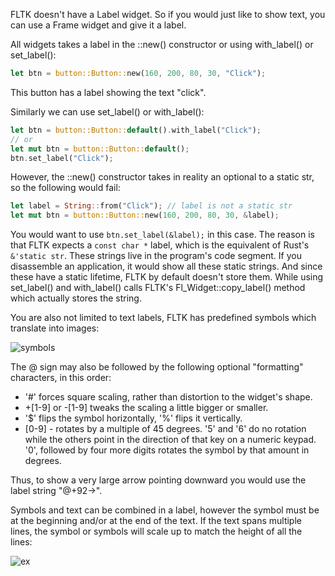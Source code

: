 FLTK doesn't have a Label widget. So if you would just like to show text, you can use a Frame widget and give it a label. 

All widgets takes a label in the ::new() constructor or using with_label() or set_label():
```rust
let btn = button::Button::new(160, 200, 80, 30, "Click");
```
This button has a label showing the text "click".

Similarly we can use set_label() or with_label():
```rust
let btn = button::Button::default().with_label("Click");
// or
let mut btn = button::Button::default();
btn.set_label("Click");
```

However, the ::new() constructor takes in reality an optional to a static str, so the following would fail:
```rust
let label = String::from("Click"); // label is not a static str
let mut btn = button::Button::new(160, 200, 80, 30, &label);
```
You would want to use `btn.set_label(&label);` in this case. The reason is that FLTK expects a `const char *` label, which is the equivalent of Rust's `&'static str`. These strings live in the program's code segment. If you disassemble an application, it would show all these static strings. And since these have a static lifetime, FLTK by default doesn't store them. 
While using set_label() and with_label() calls FLTK's Fl_Widget::copy_label() method which actually stores the string.

You are also not limited to text labels, FLTK has predefined symbols which translate into images:

![symbols](https://www.fltk.org/doc-1.4/symbols.png)

The @ sign may also be followed by the following optional "formatting" characters, in this order:

- '#' forces square scaling, rather than distortion to the widget's shape.
- +[1-9] or -[1-9] tweaks the scaling a little bigger or smaller.
- '$' flips the symbol horizontally, '%' flips it vertically.
- [0-9] - rotates by a multiple of 45 degrees. '5' and '6' do no rotation while the others point in the direction of that key on a numeric keypad. '0', followed by four more digits rotates the symbol by that amount in degrees.

Thus, to show a very large arrow pointing downward you would use the label string "@+92->".

Symbols and text can be combined in a label, however the symbol must be at the beginning and/or at the end of the text. If the text spans multiple lines, the symbol or symbols will scale up to match the height of all the lines:

![ex](https://www.fltk.org/doc-1.4/symbol-examples.png)
